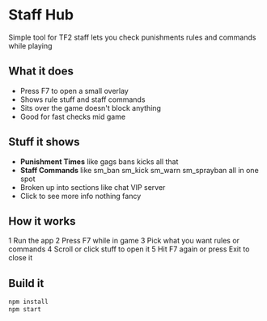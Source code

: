 # Staff Hub

Simple tool for TF2 staff lets you check punishments rules and commands while playing

## What it does

- Press F7 to open a small overlay
- Shows rule stuff and staff commands
- Sits over the game doesn't block anything
- Good for fast checks mid game

## Stuff it shows

- **Punishment Times** like gags bans kicks all that
- **Staff Commands** like sm_ban sm_kick sm_warn sm_sprayban all in one spot
- Broken up into sections like chat VIP server
- Click to see more info nothing fancy

## How it works

1 Run the app
2 Press F7 while in game
3 Pick what you want rules or commands
4 Scroll or click stuff to open it
5 Hit F7 again or press Exit to close it

## Build it

```bash
npm install
npm start
